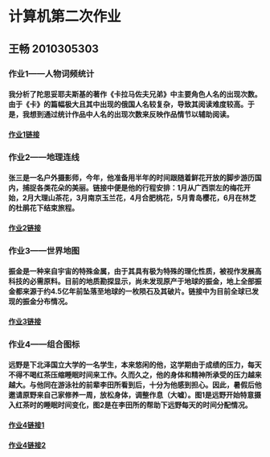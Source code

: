 #  计算机第二次作业
##  王畅  2010305303


### 作业1——人物词频统计
#### 我分析了陀思妥耶夫斯基的著作《卡拉马佐夫兄弟》中主要角色人名的出现次数。由于《卡》的篇幅极大且其中出现的俄国人名较复杂，导致其阅读难度较高。于是，我想到通过统计作品中人名的出现次数来反映作品情节以辅助阅读。
#### [作业1链接](http://mksw20.github.io/wordfreq_Pie.html)


### 作业2——地理连线
#### 张三是一名户外摄影师，今年，他准备用半年的时间跟随着鲜花开放的脚步游历国内，捕捉各类花朵的美丽。链接中便是他的行程安排：1月从广西崇左的梅花开始，2月大理山茶花，3月南京玉兰花，4月合肥桃花，5月青岛樱花，6月在林芝的杜鹃花下结束旅程。
#### [作业2链接](http://mksw20.github.io/fly_after_flower.html)


### 作业3——世界地图
#### 振金是一种来自宇宙的特殊金属，由于其具有极为特殊的理化性质，被视作发展高科技的必需原料。目前的地质勘探显示，尚未发现原产于地球的振金，地上全部振金都来源于约4.5亿年前坠落至地球的一枚陨石及其破片。链接中为目前全球已发现的振金分布情况。
#### [作业3链接](http://mksw20.github.io/Vibranium.html)


### 作业4——组合图标
#### 远野是下北泽国立大学的一名学生，本来悠闲的他，这学期由于成绩的压力，每天不得不喝红茶压缩睡眠时间来工作。久而久之，他的身体和精神所承受的压力越来越大。与他同在游泳社的前辈李田所看到后，十分为他感到担心。因此，暑假后他邀请原野来自己家修养一周，放松身体，调整作息（大嘘）。图1是远野开始特意摄入红茶时的睡眠时间变化，图2是在李田所的帮助下远野每天的时间分配情况。
#### [作业4链接1](http://mksw20.github.io/Blacktea.html)    
#### [作业4链接2](http://mksw20.github.io/timeline_pie.html)
